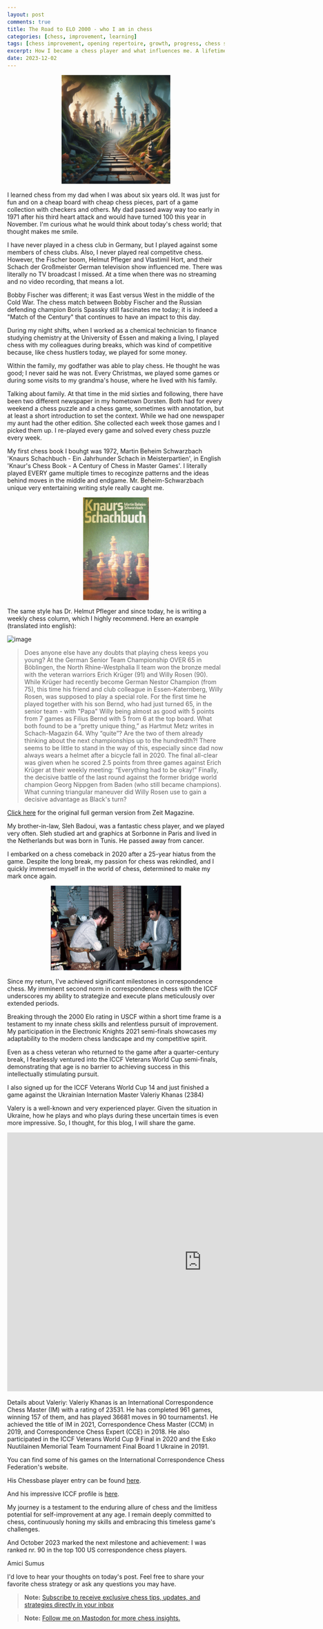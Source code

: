 ```yaml
---
layout: post
comments: true
title: The Road to ELO 2000 - who I am in chess
categories: [chess, improvement, learning]
tags: [chess improvement, opening repertoire, growth, progress, chess strategies]
excerpt: How I became a chess player and what influences me. A lifetime story.
date: 2023-12-02
---
```


<div style="text-align: center;">
<img src="../assets/images/art/roadtoelo200.jpeg" alt="image" width="50%">
</div>

I learned chess from my dad when I was about six years old. It was just for fun and on a cheap board with cheap chess pieces, part of a game collection with checkers and others. My dad passed away way too early in 1971 after his third heart attack and would have turned 100 this year in November. I'm curious what he would think about today's chess world; that thought makes me smile.

I have never played in a chess club in Germany, but I played against some members of chess clubs. Also, I never played real competitve chess. However, the Fischer boom, Helmut Pfleger and  Vlastimil Hort, and their Schach der Großmeister German television show influenced me. There was literally no TV broadcast I missed. At a time when there was no streaming and no video recording, that means a lot.

Bobby Fischer was different; it was East versus West in the middle of the Cold War. The chess match between Bobby Fischer and the Russian defending champion Boris Spassky still fascinates me today; it is indeed a "Match of the Century" that continues to have an impact to this day.

During my night shifts, when I worked as a chemical technician to finance studying chemistry at the University of Essen and making a living, I played chess with my colleagues during breaks, which was kind of competitive because, like chess hustlers today, we played for some money.

Within the family, my godfather was able to play chess. He thought he was good; I never said he was not. Every Christmas, we played some games or during some visits to my grandma's house, where he lived with his family.

Talking about family. At that time in the mid sixties and following, there have been two different newspaper in my hometown Dorsten. Both had for every weekend a chess puzzle and a chess game, sometimes with annotation, but at least a short introduction to set the context. While we had one newspaper my aunt had the other edition. She collected each week those games and I picked them up. I re-played every game and solved every chess puzzle every week.

My first chess book I bouhgt was 1972, Martin Beheim Schwarzbach 'Knaurs Schachbuch - Ein Jahrhunder Schach in Meisterpartien', in English 'Knaur's Chess Book - A Century of Chess in Master Games'.
I literally played EVERY game multiple times to recoginze patterns and the ideas behind moves in the middle and endgame.
Mr. Beheim-Schwarzbach unique very entertaining writing style really caught me.

<div style="text-align: center;">
<img src="../assets/images/Beheim-Book.png" alt="image" width="30%">
</div>

The same style has Dr. Helmut Pfleger and since today, he is writing a weekly chess column, which I highly recommend. Here an example (translated into english):

![image](https://img.zeit.de/zeit-magazin/2023/49/schach-bild-1/original__660x660__desktop)

> Does anyone else have any doubts that playing chess keeps you young? At the German Senior Team Championship OVER 65 in Böblingen, the North Rhine-Westphalia II team won the bronze medal with the veteran warriors Erich Krüger (91) and Willy Rosen (90). While Krüger had recently become German Nestor Champion (from 75), this time his friend and club colleague in Essen-Katernberg, Willy Rosen, was supposed to play a special role. For the first time he played together with his son Bernd, who had just turned 65, in the senior team - with "Papa" Willy being almost as good with 5 points from 7 games as Filius Bernd with 5 from 6 at the top board. What both found to be a “pretty unique thing,” as Hartmut Metz writes in Schach-Magazin 64. Why “quite”? Are the two of them already thinking about the next championships up to the hundredth?! There seems to be little to stand in the way of this, especially since dad now always wears a helmet after a bicycle fall in 2020. The final all-clear was given when he scored 2.5 points from three games against Erich Krüger at their weekly meeting: “Everything had to be okay!” Finally, the decisive battle of the last round against the former bridge world champion Georg Nippgen from Baden (who still became champions). What cunning triangular maneuver did Willy Rosen use to gain a decisive advantage as Black's turn?

[Click here](https://www.zeit.de/zeit-magazin/2023/49/schach) for the original full german version from Zeit Magazine.

My brother-in-law, Sleh Badoui, was a fantastic chess player, and we played very often. Sleh studied art and graphics at Sorbonne in Paris and lived in the Netherlands but was born in Tunis. He passed away from cancer.

I embarked on a chess comeback in 2020 after a 25-year hiatus from the game. Despite the long break, my passion for chess was rekindled, and I quickly immersed myself in the world of chess, determined to make my mark once again.


<div style= "text-align:center">
    <img src="../assets/images/Screenshot 2023-10-15 191935.png" alt="Alt text" width="60%">
</div>

Since my return, I've achieved significant milestones in correspondence chess. My imminent second norm in correspondence chess with the ICCF underscores my ability to strategize and execute plans meticulously over extended periods.

Breaking through the 2000 Elo rating in USCF within a short time frame is a testament to my innate chess skills and relentless pursuit of improvement. My participation in the Electronic Knights 2021 semi-finals showcases my adaptability to the modern chess landscape and my competitive spirit.

Even as a chess veteran who returned to the game after a quarter-century break, I fearlessly ventured into the ICCF Veterans World Cup semi-finals, demonstrating that age is no barrier to achieving success in this intellectually stimulating pursuit.

I also signed up for the ICCF Veterans World Cup 14 and just finished a game against the Ukrainian Internation Master Valeriy Khanas (2384)

Valery is a well-known and very experienced player. Given the situation in Ukraine, how he plays and who plays during these uncertain times is even more impressive.
So, I thought, for this blog, I will share the game.

<iframe style='border: 0;' width='900px' height='600px' src='https://share.chessbase.com/SharedGames/frame/?p=gK+iCe5Bu9Z5ZHluUzCVcI+xSSUn6CsfPE9+lT/Ao8w+ykUA47gcTcTM/0fKlKMB'></iframe>

Details about Valeriy:
Valeriy Khanas is an International Correspondence Chess Master (IM) with a rating of 23531. He has completed 961 games, winning 157 of them, and has played 36681 moves in 90 tournaments1. He achieved the title of IM in 2021, Correspondence Chess Master (CCM) in 2019, and Correspondence Chess Expert (CCE) in 2018. He also participated in the ICCF Veterans World Cup 9 Final in 2020 and the Esko Nuutilainen Memorial Team Tournament Final Board 1 Ukraine in 20191.

You can find some of his games on the International Correspondence Chess Federation's website.

His Chessbase player entry can be found [here](https://players.chessbase.com/en/player/Khanas_Valeriy/503090).

And his impressive ICCF profile is [here](https://www.iccf.com/player?id=941140).


My journey is a testament to the enduring allure of chess and the limitless potential for self-improvement at any age. I remain deeply committed to chess, continuously honing my skills and embracing this timeless game's challenges.

And October 2023 marked the next milestone and achievement: I was ranked nr. 90 in the top 100 US correspondence chess players.

Amici Sumus

I'd love to hear your thoughts on today's post. Feel free to share your favorite chess strategy or ask any questions you may have.

> **Note:** [Subscribe to receive exclusive chess tips, updates, and strategies directly in your inbox](https://follow.it/senior-chess-improver?leanpub) 

> **Note:** [Follow me on Mastodon for more chess insights.](https://mastodon.online/invite/mWSpfQP8)
